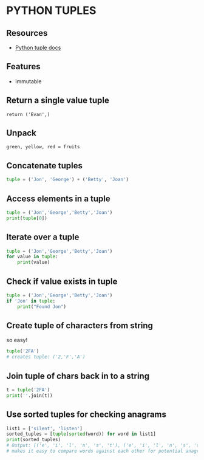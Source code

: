 # PYTHON TUPLES

## Resources

- [Python tuple docs](https://docs.python.org/3/library/stdtypes.html#tuples)

## Features

- immutable

## Return a single value tuple

`return ('Evan',)`

## Unpack

`green, yellow, red = fruits`

## Concatenate tuples
```python
tuple = ('Jon', 'George') + ('Betty', 'Joan')
```

## Access elements in a tuple

```python
tuple = ('Jon','George','Betty','Joan')
print(tuple[0])
```

## Iterate over a tuple

```python
tuple = ('Jon','George','Betty','Joan')
for value in tuple:
    print(value)
```

## Check if value exists in tuple

```python
tuple = ('Jon','George','Betty','Joan')
if 'Jon' in tuple:
    print("Found Jon")
```

## Create tuple of characters from string
so easy!
```python
tuple('2FA')
# creates tuple: ('2,'F','A')
```

## Join tuple of chars back in to a string
```python
t = tuple('2FA')
print(''.join(t))
```

## Use sorted tuples for checking anagrams
```python
list1 = ['silent', 'listen']
sorted_tuples = [tuple(sorted(word)) for word in list1]
print(sorted_tuples)
# Output: [('e', 'i', 'l', 'n', 's', 't'), ('e', 'i', 'l', 'n', 's', 't')]
# makes it easy to compare words against each other for potential anagrams
```
